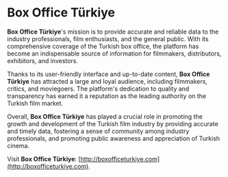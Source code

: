 # Box Office Türkiye
**Box Office Türkiye**'s mission is to provide accurate and reliable data to the industry professionals, film enthusiasts, and the general public. With its comprehensive coverage of the Turkish box office, the platform has become an indispensable source of information for filmmakers, distributors, exhibitors, and investors.

Thanks to its user-friendly interface and up-to-date content, **Box Office Türkiye** has attracted a large and loyal audience, including filmmakers, critics, and moviegoers. The platform's dedication to quality and transparency has earned it a reputation as the leading authority on the Turkish film market.

Overall, **Box Office Türkiye** has played a crucial role in promoting the growth and development of the Turkish film industry by providing accurate and timely data, fostering a sense of community among industry professionals, and promoting public awareness and appreciation of Turkish cinema.

Visit **Box Office Türkiye**: [http://boxofficeturkiye.com](http://boxofficeturkiye.com).